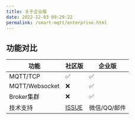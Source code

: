 ```yaml
---
title: 关于企业版
date: 2022-12-03 09:29:22
permalink: /smart-mqtt/enterprise.html
---
```

## 功能对比
| 功能             | 社区版       | 企业版      |
|----------------|-----------|----------|
| MQTT/TCP       | ✅         | ✅        |
| MQTT/Websocket | ❌         | ✅        |
| Broker集群       | ❌         | ✅        |
| 技术支持           | [ISSUE](https://gitee.com/smartboot/smart-mqtt/issues) | 微信/QQ/邮件 |
